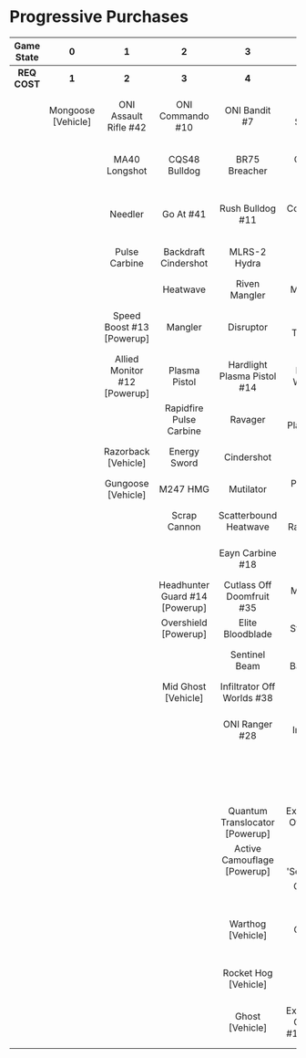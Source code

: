 # Progressive Purchases

| **Game State** |       **0**        |            **1**             |             **2**              |             **3**              |                **4**                 |            **5**             |              **6**              |                            |                              |
| :------------: | :----------------: | :--------------------------: | :----------------------------: | :----------------------------: | :----------------------------------: | :--------------------------: | :-----------------------------: | :------------------------: | :--------------------------: |
|  **REQ COST**  |       **1**        |            **2**             |             **3**              |             **4**              |                **5**                 |            **6**             |              **7**              |           **8**            |            **9**             |
|                | Mongoose [Vehicle] |    ONI Assault Rifle #42     |        ONI Commando #10        |         ONI Bandit #7          |           Key Off Speed #2           |       Striker Sidekick       |       Tovarus Artifice #8       |    Guard Off Doisac #40    |    Banish Off Balaho #43     |
|                |                    |        MA40 Longshot         |         CQS48 Bulldog          |         BR75 Breacher          |         ONI Battle Rifle #6          |       Impact Commando        |         Headhunter #48          | Artifact Off Tremonius #49 |      Scorpion Shot #47       |
|                |                    |           Needler            |           Go At #41            |        Rush Bulldog #11        |         Convergence Bulldog          |        Pursuit Hydra         |       The Final Token #25       |        Valkyrie #13        |    Fusion Off Legkolo #50    |
|                |                    |        Pulse Carbine         |      Backdraft Cindershot      |          MLRS-2 Hydra          |          Valor Off Dinh #12          |    Knight Off Zeretus #39    |        Calcine Disruptor        |      Rushdown Hammer       |                              |
|                |                    |                              |            Heatwave            |         Riven Mangler          |              M41 SPNKr               |         M41 Tracker          |      Attack Off Iratus #20      |                            |      Scorpion [Vehicle]      |
|                |                    |  Speed Boost #13 [Powerup]   |            Mangler             |           Disruptor            |          Tripple Threat #23          |        Fuel Rod SPNKr        |       Stalker Rifle Ultra       |      Wraith [Vehicle]      | Banishing Wasp #17 [Vehicle] |
|                |                    | Allied Monitor #12 [Powerup] |         Plasma Pistol          |  Hardlight Plasma Pistol #14   |          Decaying World #21          |     Spartan Sandwich #32     |       Purging Shock Rifle       | Phantom Wasp #16 [Vehicle] |                              |
|                |                    |                              |    Rapidfire Pulse Carbine     |            Ravager             |        Unbound Plasma Pistol         |       S7 Sniper Rifle        |       Doom Off Reach #30        |                            |                              |
|                |                    |     Razorback [Vehicle]      |          Energy Sword          |           Cindershot           |           Pinpoint Needler           |   Reward Off Hyperius #46    |    Sentry Off Writh Kul #34     |                            |                              |
|                |                    |      Gungoose [Vehicle]      |            M247 HMG            |           Mutilator            |            Pulse Wave #16            |      S7 Flexfire Sniper      |        Diminsher of Hope        |                            |                              |
|                |                    |                              |          Scrap Cannon          |     Scatterbound Heatwave      |          Zealot Ravager #19          |     Arcane Sentinel Beam     |    Exterminating Hazard #15     |                            |                              |
|                |                    |                              |                                |        Eayn Carbine #18        |           Ravager Rebound            |     Phantom Assassin #26     |                                 |                            |                              |
|                |                    |                              | Headhunter Guard #14 [Powerup] |   Cutlass Off Doomfruit #35    |            Myriad Arm #22            |        Gravity Hammer        |         Wasp [Vehicle]          |                            |                              |
|                |                    |                              |      Overshield [Powerup]      |        Elite Bloodblade        |            Stalker Rifle             |         Shock Rifle          |        Banshee [Vehicle]        |                            |                              |
|                |                    |                              |                                |         Sentinel Beam          |         Shot Off Barroth #17         |       Scout Skewer #27       | Fusion Rocket Hog #14 [Vehicle] |                            |                              |
|                |                    |                              |      Mid Ghost [Vehicle]       |   Infiltrator Off Worlds #38   |                Skewer                |       Volatile Skewer        |                                 |                            |                              |
|                |                    |                              |                                |         ONI Ranger #28         |       Broken Installation #44        |  Power Off Jega Rdomnai #36  |                                 |                            |                              |
|                |                    |                              |                                |                                |         Duelist Energy Sword         | Defender off Sanghelios #33  |                                 |                            |                              |
|                |                    |                              |                                | Quantum Translocator [Powerup] |   Extermination Off Infection #24    |                              |                                 |                            |                              |
|                |                    |                              |                                |  Active Camouflage [Powerup]   |     Spike Off Thav 'Sebarim #37      |  Health Steal #11 [Powerup]  |                                 |                            |                              |
|                |                    |                              |                                |                                |            ONI Turret #29            |                              |                                 |                            |                              |
|                |                    |                              |                                |       Warthog [Vehicle]        |           The Champion #31           |  Mid Banshee #11 [Vehicle]   |                                 |                            |                              |
|                |                    |                              |                                |      Rocket Hog [Vehicle]      |            Plasma Cannon             | Plasma Warthog #15 [Vehicle] |                                 |                            |                              |
|                |                    |                              |                                |        Ghost [Vehicle]         | Extermination Gungoose #13 [Vehicle] |                              |                                 |                            |                              |
|                |                    |                              |                                |                                |                                      |                              |                                 |                            |                              |
|                |                    |                              |                                |                                |                                      |                              |                                 |                            |                              |
